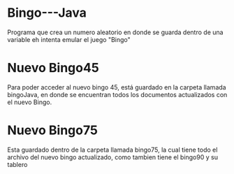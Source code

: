# Bingo---Java
Programa que crea un numero aleatorio en donde se guarda dentro de una variable eh intenta emular el juego "Bingo"

# Nuevo Bingo45
Para poder acceder al nuevo bingo 45, está guardado en la carpeta llamada bingoJava, en donde se encuentran todos los documentos actualizados con el nuevo Bingo.

# Nuevo Bingo75
Esta guardado dentro de la carpeta llamada bingo75, la cual tiene todo el archivo del nuevo bingo actualizado, como tambien tiene el bingo90 y su tablero
